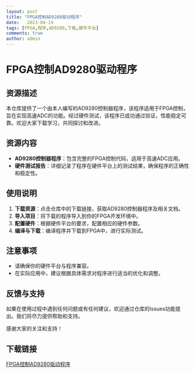 ```yaml
---
layout: post
title: "FPGA控制AD9280驱动程序"
date:   2023-04-19
tags: [FPGA,程序,AD9280,下载,硬件平台]
comments: true
author: admin
---
```

# FPGA控制AD9280驱动程序

## 资源描述

本仓库提供了一个由本人编写的AD9280控制器程序，该程序适用于FPGA控制，旨在实现高速ADC的功能。经过硬件测试，该程序已成功通过验证，性能稳定可靠。欢迎大家下载学习，共同探讨和改进。

## 资源内容

- **AD9280控制器程序**：包含完整的FPGA控制代码，适用于高速ADC应用。
- **硬件测试报告**：详细记录了程序在硬件平台上的测试结果，确保程序的正确性和稳定性。

## 使用说明

1. **下载资源**：点击仓库中的下载链接，获取AD9280控制器程序及相关文档。
2. **导入项目**：将下载的程序导入到你的FPGA开发环境中。
3. **配置硬件**：根据硬件平台的要求，配置相应的硬件参数。
4. **编译与下载**：编译程序并下载到FPGA中，进行实际测试。

## 注意事项

- 请确保你的硬件平台与程序兼容。
- 在实际应用中，建议根据具体需求对程序进行适当的优化和调整。

## 反馈与支持

如果在使用过程中遇到任何问题或有任何建议，欢迎通过仓库的Issues功能提出。我们将尽力提供帮助和支持。

感谢大家的关注和支持！

## 下载链接

[FPGA控制AD9280驱动程序](https://pan.quark.cn/s/34ed598bacfc)